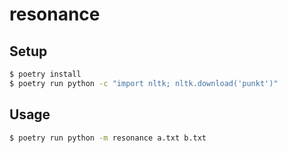 # resonance

## Setup

```sh
$ poetry install
$ poetry run python -c "import nltk; nltk.download('punkt')"
```

## Usage

```sh
$ poetry run python -m resonance a.txt b.txt
```
